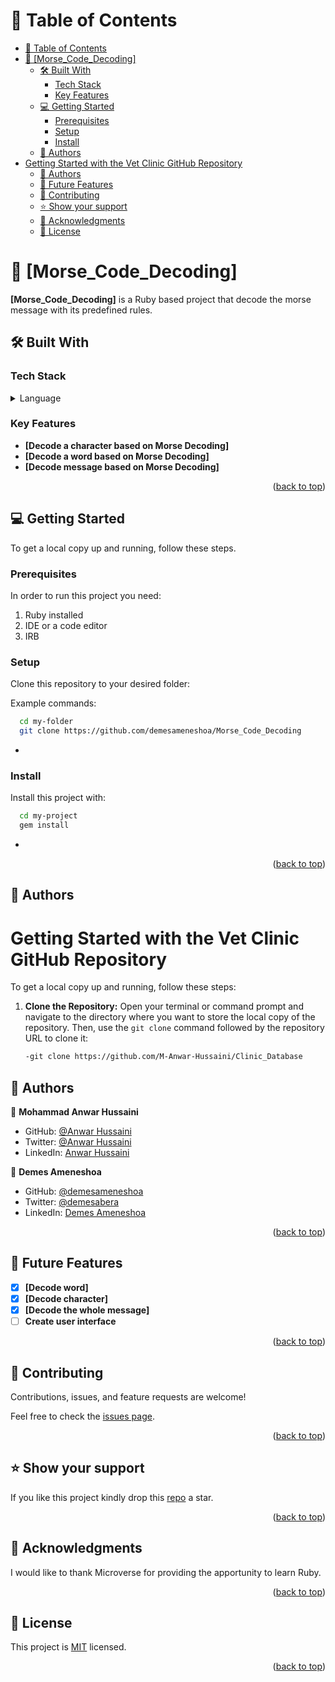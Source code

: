 <a name="readme-top"></a>




<!-- TABLE OF CONTENTS -->

# 📗 Table of Contents

- [📗 Table of Contents](#-table-of-contents)
- [📖 \[Morse\_Code\_Decoding\] ](#-morse_code_decoding-)
  - [🛠 Built With ](#-built-with-)
    - [Tech Stack ](#tech-stack-)
    - [Key Features ](#key-features-)
  - [💻 Getting Started ](#-getting-started-)
    - [Prerequisites](#prerequisites)
    - [Setup](#setup)
    - [Install](#install)
  - [👥 Authors ](#-authors-)
- [Getting Started with the Vet Clinic GitHub Repository](#getting-started-with-the-vet-clinic-github-repository)
  - [👥 Authors ](#-authors--1)
  - [🔭 Future Features ](#-future-features-)
  - [🤝 Contributing ](#-contributing-)
  - [⭐️ Show your support ](#️-show-your-support-)
  - [🙏 Acknowledgments ](#-acknowledgments-)
  - [📝 License ](#-license-)

<!-- PROJECT DESCRIPTION -->

# 📖 [Morse_Code_Decoding] <a name="about-project"></a>


**[Morse_Code_Decoding]** is a Ruby based project that decode the morse message with its predefined rules.

## 🛠 Built With <a name="built-with"></a>

### Tech Stack <a name="tech-stack"></a>

<details>
  <summary>Language</summary>
  <ul>
    <li>Ruby</li>
  </ul>
</details>

<!-- Features -->

### Key Features <a name="key-features"></a>

- **[Decode a character based on Morse Decoding]**
- **[Decode a word based on Morse Decoding]**
- **[Decode message based on Morse Decoding]**


<p align="right">(<a href="#readme-top">back to top</a>)</p>



<!-- GETTING STARTED -->

## 💻 Getting Started <a name="getting-started"></a>

To get a local copy up and running, follow these steps.

### Prerequisites

In order to run this project you need:
1. Ruby installed
2. IDE or a code editor
3. IRB

### Setup

Clone this repository to your desired folder:


Example commands:

```sh
  cd my-folder
  git clone https://github.com/demesameneshoa/Morse_Code_Decoding
```
-

### Install

Install this project with:

```sh
  cd my-project
  gem install
```
-


<p align="right">(<a href="#readme-top">back to top</a>)</p>

<!-- AUTHORS -->

## 👥 Authors <a name="authors"></a>


# Getting Started with the Vet Clinic GitHub Repository

To get a local copy up and running, follow these steps:

1. **Clone the Repository:**
   Open your terminal or command prompt and navigate to the directory where you want to store the local copy of the repository. Then, use the `git clone` command followed by the repository URL to clone it:

   ```sh
   -git clone https://github.com/M-Anwar-Hussaini/Clinic_Database
   ```

## 👥 Authors <a name="authors"></a>

👤 **Mohammad Anwar Hussaini**

- GitHub: [@Anwar Hussaini](https://github.com/M-Anwar-Hussaini/)
- Twitter: [@Anwar Hussaini](https://twitter.com/MAnwarHussaini)
- LinkedIn: [Anwar Hussaini](https://www.linkedin.com/in/anwar-hussaini/)

👤 **Demes Ameneshoa**

- GitHub: [@demesameneshoa](https://github.com/demesameneshoa)
- Twitter: [@demesabera](https://twitter.com/demesabera)
- LinkedIn: [Demes Ameneshoa](https://linkedin.com/in/demesameneshoa)

<p align="right">(<a href="#readme-top">back to top</a>)</p>

<!-- FUTURE FEATURES -->

## 🔭 Future Features <a name="future-features"></a>

- [x] **[Decode word]**
- [x] **[Decode character]**
- [x] **[Decode the whole message]**
- [ ] **Create user interface**

<p align="right">(<a href="#readme-top">back to top</a>)</p>

<!-- CONTRIBUTING -->

## 🤝 Contributing <a name="contributing"></a>

Contributions, issues, and feature requests are welcome!

Feel free to check the [issues page](https://github.com/demesameneshoa/Morse_Code_Decoding/issues).

<p align="right">(<a href="#readme-top">back to top</a>)</p>

<!-- SUPPORT -->

## ⭐️ Show your support <a name="support"></a>

If you like this project kindly drop this [repo](https://github.com/demesameneshoa/Morse_Code_Decoding) a star.

<p align="right">(<a href="#readme-top">back to top</a>)</p>

<!-- ACKNOWLEDGEMENTS -->

## 🙏 Acknowledgments <a name="acknowledgements"></a>

I would like to thank Microverse for providing the apportunity to learn Ruby.

<p align="right">(<a href="#readme-top">back to top</a>)</p>

<!-- LICENSE -->

## 📝 License <a name="license"></a>

This project is [MIT](./MIT.md) licensed.

<p align="right">(<a href="#readme-top">back to top</a>)</p>
